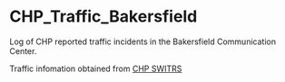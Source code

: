 # CHP_Traffic_Bakersfield
Log of CHP reported traffic incidents in the Bakersfield Communication Center.<br/>

Traffic infomation obtained from [CHP SWITRS](https://iswitrs.chp.ca.gov/Reports/jsp/index.jsp)
